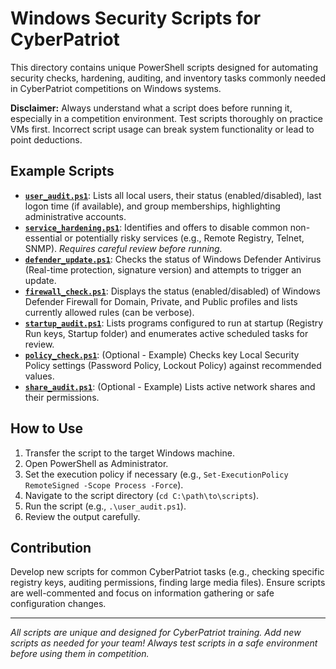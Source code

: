 # Windows Security Scripts for CyberPatriot

This directory contains unique PowerShell scripts designed for automating security checks, hardening, auditing, and inventory tasks commonly needed in CyberPatriot competitions on Windows systems.

**Disclaimer:** Always understand what a script does before running it, especially in a competition environment. Test scripts thoroughly on practice VMs first. Incorrect script usage can break system functionality or lead to point deductions.

## Example Scripts

-   [**`user_audit.ps1`**](user_audit.ps1): Lists all local users, their status (enabled/disabled), last logon time (if available), and group memberships, highlighting administrative accounts.
-   [**`service_hardening.ps1`**](service_hardening.ps1): Identifies and offers to disable common non-essential or potentially risky services (e.g., Remote Registry, Telnet, SNMP). *Requires careful review before running.*
-   [**`defender_update.ps1`**](defender_update.ps1): Checks the status of Windows Defender Antivirus (Real-time protection, signature version) and attempts to trigger an update.
-   [**`firewall_check.ps1`**](firewall_check.ps1): Displays the status (enabled/disabled) of Windows Defender Firewall for Domain, Private, and Public profiles and lists currently allowed rules (can be verbose).
-   [**`startup_audit.ps1`**](startup_audit.ps1): Lists programs configured to run at startup (Registry Run keys, Startup folder) and enumerates active scheduled tasks for review.
-   [**`policy_check.ps1`**](policy_check.ps1): (Optional - Example) Checks key Local Security Policy settings (Password Policy, Lockout Policy) against recommended values.
-   [**`share_audit.ps1`**](share_audit.ps1): (Optional - Example) Lists active network shares and their permissions.

## How to Use

1.  Transfer the script to the target Windows machine.
2.  Open PowerShell as Administrator.
3.  Set the execution policy if necessary (e.g., `Set-ExecutionPolicy RemoteSigned -Scope Process -Force`).
4.  Navigate to the script directory (`cd C:\path\to\scripts`).
5.  Run the script (e.g., `.\user_audit.ps1`).
6.  Review the output carefully.

## Contribution

Develop new scripts for common CyberPatriot tasks (e.g., checking specific registry keys, auditing permissions, finding large media files). Ensure scripts are well-commented and focus on information gathering or safe configuration changes.

---

*All scripts are unique and designed for CyberPatriot training. Add new scripts as needed for your team! Always test scripts in a safe environment before using them in competition.*
